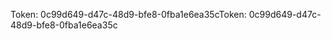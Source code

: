 <span data-ttu-id="489cc-101">Token: 0c99d649-d47c-48d9-bfe8-0fba1e6ea35c</span><span class="sxs-lookup"><span data-stu-id="489cc-101">Token: 0c99d649-d47c-48d9-bfe8-0fba1e6ea35c</span></span>
